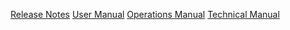 [Release Notes](release_notes.md)
[User Manual](user_manual.md) 
[Operations Manual](operations_manual.md) 
[Technical Manual](technical_manual.md) 
